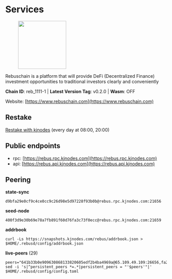 # Services

<figure><img src="https://raw.githubusercontent.com/kj89/testnet_manuals/main/pingpub/logos/rebus.png" width="150" alt=""><figcaption></figcaption></figure>

Rebuschain is a platform that will provide DeFi (Decentralized Finance)  investment opportunities to traditional investors clearly and conveniently

**Chain ID**: reb_1111-1 | **Latest Version Tag**: v0.2.0 | **Wasm**: OFF

Website: [https://www.rebuschain.com](https://www.rebuschain.com)

## Restake

[Restake with kjnodes](https://restake.app/rebus/rebusvaloper1vndzy8y55ylgpmmsc34uy8rm6kqlml6ffs9lrv) (every day at 08:00, 20:00)
## Public endpoints

* rpc: [https://rebus.rpc.kjnodes.com](https://rebus.rpc.kjnodes.com)
* api: [https://rebus.api.kjnodes.com](https://rebus.api.kjnodes.com)

## Peering

**state-sync**

```
d9bfa29e0cf9c4ce0cc9c26d98e5d97228f93b0b@rebus.rpc.kjnodes.com:21656
```

**seed-node**

```
400f3d9e30b69e78a7fb891f60d76fa3c73f0ecc@rebus.rpc.kjnodes.com:21659
```

**addrbook**
```
curl -Ls https://snapshots.kjnodes.com/rebus/addrbook.json > $HOME/.rebusd/config/addrbook.json
```

**live-peers** (29)
```
peers="641b33b0e909630868133820605edf2b4ba4969a@65.109.49.109:26656,fa292bfad37826c9da43894b349b1480dff516b5@65.108.99.254:31656,6ad5dd14c578016cc7bc4d7c6d6f7f773bba39af@65.109.60.57:26656,75c5365e8da9a4caa908a195ffa3fdc1e6432019@65.108.232.248:26756,6d8c83cc702365363b829a14efdd414401da369b@23.88.69.167:27565,1f7c31506f465c5f5536862074e98fc7a6043d4c@65.108.13.212:26656,eeca453e3a1cf670c78e2255b8f0bd5a9443c30b@65.108.225.71:26656,4e2a874e538319f204f03751a5e458d0371d5b92@65.108.98.125:60556,a35d28e111c1dcc1e5f3203627b449adfb4425f2@65.109.29.150:21656,aa2feb704c0089b1a0f23011a9e7cd2c27a06134@65.21.200.6:29656,b570827e4397512e077028ea7121d3e19eb25bab@85.10.200.221:26656,d6c891779edb84d91aa7dd043dcc819c11bf6895@185.245.183.106:26656,a155d381099de93e7efe00f9475786abffd29c3e@167.235.29.125:26637,5a13200e67f6cb5385d9d8f8c68a7b5e62f8cd54@188.34.176.96:26656,304ff8e051b2fbd038771142b69ac915c14c0819@78.46.78.83:26656,d13731f28e49df608c42e4e7050923fb3a461f3b@34.80.65.34:26656,f968f06c0f9c08cf7c9ccaf933cc903023ebcc24@194.163.167.122:26656,a3d975c913570ad217d9a3de01a8616ad5ce20f8@142.132.128.137:26656,b8137c688096d1abcf56942d335d061f212e6629@62.212.65.138:34656,f467e286567f94c89d39a5bcea0e1d68951299f9@146.59.81.204:34456,b8c42fcb311b47cdb8285b5697f661fbba5bf1a5@51.68.157.129:26656,c126eed9cfede7802d78f570fec8175835309a73@141.95.127.146:26656,34e3178b6e0f25451fd690c15fc199d5a9bdfb9b@15.204.197.11:26656,40e2c0b68a1dd48466714e3dd0581e4b7d498575@107.155.122.93:26656,e04e8466071f8f00defce1d45c27ca6118bac358@135.125.4.73:54556,056d6a61c8a4c5ccb02123d67a013434423f155a@149.102.142.57:26656,ff7031f45a97600076f72b9318167e3dfcd2a17e@65.21.136.170:52656,6ac55af662061d3669d7c70961a8fd87ba2f2075@65.108.200.142:26696,d9bfa29e0cf9c4ce0cc9c26d98e5d97228f93b0b@144.76.163.233:21656"
sed -i 's|^persistent_peers *=.*|persistent_peers = "'$peers'"|' $HOME/.rebusd/config/config.toml
```
